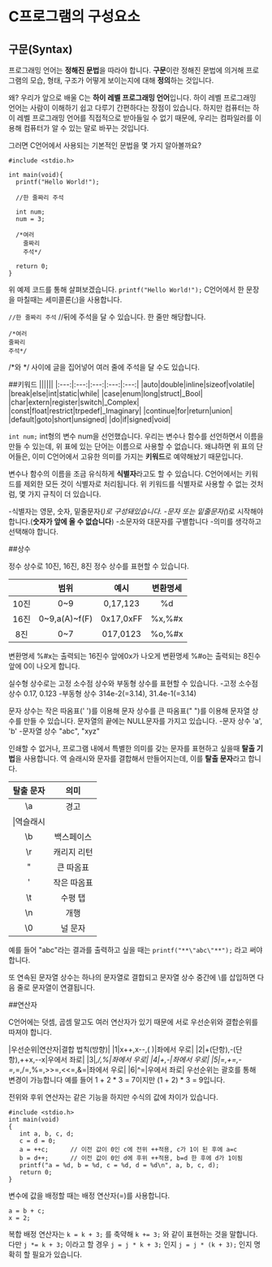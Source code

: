 # C프로그램의 구성요소
## 구문(Syntax)
프로그래밍 언어는 **정해진 문법**을 따라야 합니다.
**구문**이란 정해진 문법에 의거해 프로그램의 모습, 형태, 구조가 어떻게 보이는지에 대해 **정의**하는 것입니다.

왜?
우리가 앞으로 배울 C는 **하이 레벨 프로그래밍 언어**입니다.
하이 레벨 프로그래밍 언어는 사람이 이해하기 쉽고 다루기 간편하다는 장점이 있습니다.
하지만 컴퓨터는 하이 레벨 프로그래밍 언어를 직접적으로 받아들일 수 없기 때문에,
우리는 컴파일러를 이용해 컴퓨터가 알 수 있는 말로 바꾸는 것입니다.

그러면 C언어에서 사용되는 기본적인 문법을 몇 가지 알아볼까요?

```
#include <stdio.h>

int main(void){
  printf("Hello World!");
  
  //한 줄짜리 주석
  
  int num;
  num = 3;
  
  /*여러
    줄짜리
    주석*/
  
  return 0;
}
```

위 예제 코드를 통해 살펴보겠습니다.
`printf("Hello World!");`
C언어에서 한 문장을 마칠때는 세미콜론(;)을 사용합니다.

`//한 줄짜리 주석`
//뒤에 주석을 달 수 있습니다. 한 줄만 해당합니다.

```
/*여러
줄짜리
주석*/
```
/*와 */ 사이에 글을 집어넣어 여러 줄에 주석을 달 수도 있습니다.

##키워드
||||||
|:---:|:---:|:---:|:---:|:---:|
|auto|double|inline|sizeof|volatile|
|break|else|int|static|while|
|case|enum|long|struct|_Bool|
|char|extern|register|switch|_Complex|
|const|float|restrict|trpedef|_Imaginary|
|continue|for|return|union|
|default|goto|short|unsigned|
|do|if|signed|void|

`int num;`
int형의 변수 num을 선언했습니다. 우리는 변수나 함수를 선언하면서 이름을 만들 수 있는데, 위 표에 있는 단어는 이름으로 사용할 수 없습니다.
왜냐하면 위 표의 단어들은, 이미 C언어에서 고유한 의미를 가지는 **키워드**로 예약해놨기 때문입니다.

변수나 함수의 이름을 조금 유식하게 **식별자**라고도 할 수 있습니다.
C언어에서는 키워드를 제외한 모든 것이 식별자로 처리됩니다.
위 키워드를 식별자로 사용할 수 없는 것처럼, 몇 가지 규칙이 더 있습니다.

-식별자는 영문, 숫자, 밑줄문자(_)로 구성돼있습니다.
-문자 또는 밑줄문자(_)로 시작해야 합니다.(**숫자가 앞에 올 수 없습니다**)
-소문자와 대문자를 구별합니다
-의미를 생각하고 선택해야 합니다.

##상수

정수 상수로 10진, 16진, 8진 정수 상수를 표현할 수 있습니다.

||범위|예시|변환명세|
|:---:|:---:|:---:|:---:|
|10진|0~9|0,17,123|%d|
|16진|0~9,a(A)~f(F)|0x17,0xFF|%x,%#x|
|8진|0~7|017,0123|%o,%#x|

변환명세 %#x는 출력되는 16진수 앞에0x가 나오게
변환명세 %#o는 출력되는 8진수 앞에 0이 나오게 합니다.

실수형 상수로는 고정 소수점 상수와 부동형 상수를 표현할 수 있습니다.
-고정 소수점 상수 0.17, 0.123
-부동형 상수 314e-2(=3.14), 31.4e-1(=3.14)

문자 상수는 작은 따옴표(' ')를 이용해 문자 상수를 큰 따옴표(" ")를 이용해 문자열 상수를 만들 수 있습니다.
문자열의 끝에는 NULL문자를 가지고 있습니다.
-문자 상수 'a', 'b'
-문자열 상수 "abc", "xyz"

인쇄할 수 없거나, 프로그램 내에서 특별한 의미를 갖는 문자를 표현하고 싶을때 **탈출 기법**을 사용합니다.
역 슬래시와 문자를 결합해서 만들어지는데, 이를 **탈출 문자**라고 합니다.

|탈출 문자|의미|
|:---:|:---:|
|\a|경고|
|\\|역슬래시|
|\b|백스페이스|
|\r|캐리지 리턴|
|\"|큰 따옴표|
|\'|작은 따옴표|
|\t|수평 탭|
|\n|개행|
|\0|널 문자|

예를 들어 "abc"라는 결과를 출력하고 싶을 때는
`printf("**\"abc\"**");`
라고 써야 합니다.

또 연속된 문자열 상수는 하나의 문자열로 결합되고
문자열 상수 중간에 \를 삽입하면 다음 줄로 문자열이 연결됩니다.

##연산자

C언어에는 덧셈, 곱셈 말고도 여러 연산자가 있기 때문에 서로 우선순위와 결합순위를 따져야 합니다.

|우선순위|연산자|결합 법칙(방향)|
|1|x++,x--,( )|좌에서 우로|
|2|+(단항),-(단항),++x,--x|우에서 좌로|
|3|*,/,%|좌에서 우로|
|4|+,-|좌에서 우로|
|5|=,+=,-=,*=,/=,%=,>>=,<<=,&=|좌에서 우로|
|6|^=|우에서 좌로|
우선순위는 괄호를 통해 변경이 가능합니다
예를 들어 1 + 2 * 3 = 7이지만 (1 + 2) * 3 = 9입니다.

전위와 후위 연산자는 같은 기능을 하지만 수식의 값에 차이가 있습니다.
```
#include <stdio.h>
int main(void)
{
   int a, b, c, d;
   c = d = 0;
   a = ++c;      // 이전 값이 0인 c에 전위 ++적용, c가 1이 된 후에 a=c
   b = d++;      // 이전 값이 0인 d에 후위 ++적용, b=d 한 후에 d가 1이됨
   printf("a = %d, b = %d, c = %d, d = %d\n", a, b, c, d);
   return 0;
}
```

변수에 값을 배정할 때는 배정 연산자(=)를 사용합니다.
```
a = b + c;
x = 2;
```
복합 배정 연산자는
`k = k + 3;`
를 축약해
`k += 3;`
와 같이 표현하는 것을 말합니다.
다만
`j *= k + 3;`
이라고 할 경우
`j = j * k + 3;`
인지
`j = j * (k + 3);`
인지 명확히 할 필요가 있습니다.
